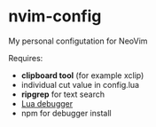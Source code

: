 # nvim-config
 My personal configutation for NeoVim<br>
 
Requires:<br>
- **clipboard tool** (for example xclip)<br>
- individual cut value in config.lua
- **ripgrep** for text search
- [Lua debugger](https://link-url-here.org](https://github.com/tomblind/local-lua-debugger-vscode)https://github.com/tomblind/local-lua-debugger-vscode)
- npm for debugger install
